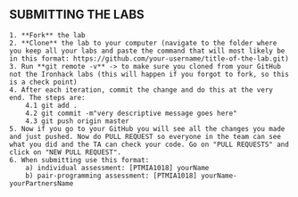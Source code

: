 ## SUBMITTING THE LABS

    1. **Fork** the lab
    2. **Clone** the lab to your computer (navigate to the folder where you keep all your labs and paste the command that will most likely be in this format: https://github.com/your-username/title-of-the-lab.git)
    3. Run **git remote -v** -> to make sure you cloned from your GitHub not the Ironhack labs (this will happen if you forgot to fork, so this is a check point)
    4. After each iteration, commit the change and do this at the very end. The steps are:  
        4.1 git add .
        4.2 git commit -m"very descriptive message goes here"
        4.3 git push origin master
    5. Now if you go to your GitHub you will see all the changes you made and just pushed. Now do PULL REQUEST so everyone in the team can see what you did and the TA can check your code. Go on "PULL REQUESTS" and click on "NEW PULL REQUEST". 
    6. When submitting use this format:
        a) individual assessment: [PTMIA1018] yourName
        b) pair-programming assessment: [PTMIA1018] yourName-yourPartnersName

